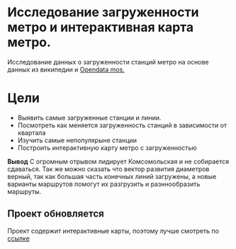# Исследование загруженности метро и интерактивная карта метро.
Исследование данных о загруженности станций метро на основе данных из википедии и [Opendata mos.](https://data.mos.ru/opendata/7704786030-passajiropotok-po-stantsiyam-moskovskogo-metropolitena) 

# Цели
* Выявить самые загруженные станции и линии. 
* Посмотреть как меняется загруженность станций в зависимости от квартала
* Изучить самые непопулярыне станции
* Построить интерактивную карту метро с загруженностью


**Вывод** С огромным отрывом лидирует Комсомольская и не собирается сдаваться. Так же можно сказать что вектор развития диаметров верный, так как большая часть конечных линий загружены, а новые варианты маршрутов помогут их разгрузить и разннообразить маршруты. 

## Проект обновляется

Проект содержит интерактивные карты, поэтому лучше смотреть по [ссылке](https://nbviewer.org/github/Sergey-Tischenko/data/blob/main/metro/metro.ipynb "nbviewer")

